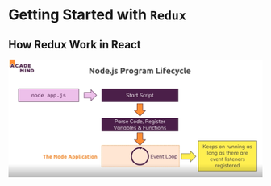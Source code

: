 # Getting Started with `Redux`
## How Redux Work in React
![Redux](https://github.com/Sayan-Roy-729/MERN-Stack/blob/main/assets/NodeJS%20Lifecycle%20%26%20Event%20Loop.png)
